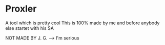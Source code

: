 # Proxler
A tool which is pretty cool
This is 100% made by me and before anybody else startet with his SA

NOT MADE BY J. G. --> I'm serious

